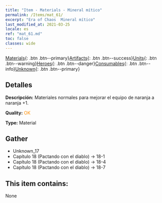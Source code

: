 ```yaml
---
title: "Item - Materials - Mineral mítico"
permalink: /Items/mat_61/
excerpt: "Era of Chaos  Mineral mítico"
last_modified_at: 2021-03-25
locale: es
ref: "mat_61.md"
toc: false
classes: wide
---
```

 [Materials](/es/Items/){: .btn .btn--primary}[Artifacts](/es/Items/Artifacts/){: .btn .btn--success}[Units](/es/Items/Units/){: .btn .btn--warning}[Heroes](/es/Items/Heroes/){: .btn .btn--danger}[Consumables](/es/Items/Consumables/){: .btn .btn--info}[Unknown](/es/Items/Unknown/){: .btn .btn--primary}

## Detalles
 **Descripción:** Materiales normales para mejorar el equipo de naranja a naranja +1.

 **Quality:** <span style="color: #FF8C00">OK</span>

 **Type:** Material

## Gather

*    Unknown_17 
*    Capítulo 18 (Pactando con el diablo) -> 18-1 
*    Capítulo 18 (Pactando con el diablo) -> 18-4 
*    Capítulo 18 (Pactando con el diablo) -> 18-7 

## This item contains:

  None

